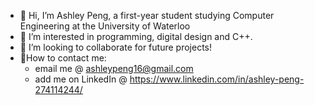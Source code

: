- 👋 Hi, I’m Ashley Peng, a first-year student studying Computer Engineering at the University of Waterloo 
- 👀 I’m interested in programming, digital design and C++.  
- 💞️ I’m looking to collaborate for future projects! 
- 🌱How to contact me:
    - email me @ ashleypeng16@gmail.com
    - add me on LinkedIn @ https://www.linkedin.com/in/ashley-peng-274114244/

